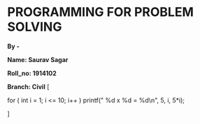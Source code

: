 # PROGRAMMING FOR PROBLEM SOLVING



 **By -**

 **Name: Saurav Sagar**
 
 **Roll_no: 1914102**
 
 **Branch: Civil**
[

 for ( int i = 1; i <= 10; i++ )
printf(" %d x %d = %d\n", 5, i, 5*i);

]

